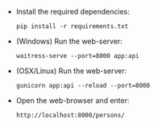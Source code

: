 * Install the required dependencies:

    `pip install -r requirements.txt`

* (Windows) Run the web-server:

    `waitress-serve --port=8000 app:api`
* (OSX/Linux) Run the web-server:

    `gunicorn app:api --reload --port=8000`

* Open the web-browser and enter:

    `http://localhost:8000/persons/`
